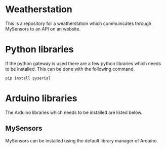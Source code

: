 # Weatherstation #

This is a repository for a weatherstation which communicates through MySensors to an API on an website.

# Python libraries #

If the python gateway is used there are a few python libraries which needs to be installed. This can be done with the following command.

	pip install pyserial

# Arduino libraries #

The Arduino libraries which needs to be installed are listed below.

## MySensors ##

MySensors can be installed using the default library manager of Arduino.